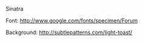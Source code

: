 Sinatra

Font: http://www.google.com/fonts/specimen/Forum

Background: http://subtlepatterns.com/light-toast/